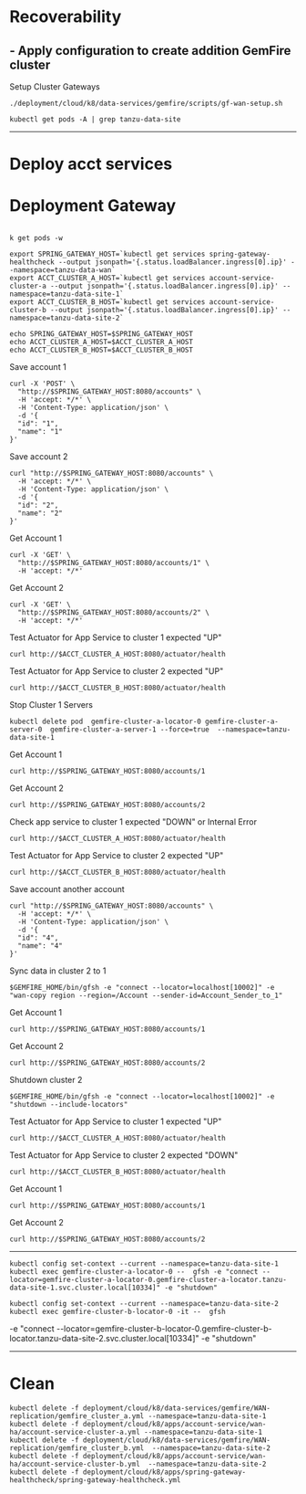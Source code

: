 # Recoverability

## - Apply configuration to create addition GemFire cluster




Setup Cluster Gateways


```shell
./deployment/cloud/k8/data-services/gemfire/scripts/gf-wan-setup.sh
```

```shell
kubectl get pods -A | grep tanzu-data-site
```

----------------

# Deploy acct services

# Deployment Gateway

```shell

```


```shell
k get pods -w 
```

```shell
export SPRING_GATEWAY_HOST=`kubectl get services spring-gateway-healthcheck --output jsonpath='{.status.loadBalancer.ingress[0].ip}' --namespace=tanzu-data-wan`
export ACCT_CLUSTER_A_HOST=`kubectl get services account-service-cluster-a --output jsonpath='{.status.loadBalancer.ingress[0].ip}' --namespace=tanzu-data-site-1`
export ACCT_CLUSTER_B_HOST=`kubectl get services account-service-cluster-b --output jsonpath='{.status.loadBalancer.ingress[0].ip}' --namespace=tanzu-data-site-2`
```


```shell
echo SPRING_GATEWAY_HOST=$SPRING_GATEWAY_HOST
echo ACCT_CLUSTER_A_HOST=$ACCT_CLUSTER_A_HOST
echo ACCT_CLUSTER_B_HOST=$ACCT_CLUSTER_B_HOST
```


Save account 1

```shell
curl -X 'POST' \
  "http://$SPRING_GATEWAY_HOST:8080/accounts" \
  -H 'accept: */*' \
  -H 'Content-Type: application/json' \
  -d '{
  "id": "1",
  "name": "1"
}'
```


Save account 2

```shell
curl "http://$SPRING_GATEWAY_HOST:8080/accounts" \
  -H 'accept: */*' \
  -H 'Content-Type: application/json' \
  -d '{
  "id": "2",
  "name": "2"
}'
```

Get Account 1
```shell
curl -X 'GET' \
  "http://$SPRING_GATEWAY_HOST:8080/accounts/1" \
  -H 'accept: */*'
```

Get Account 2
```shell
curl -X 'GET' \
  "http://$SPRING_GATEWAY_HOST:8080/accounts/2" \
  -H 'accept: */*'
```

Test Actuator for App Service to cluster 1 expected "UP"
```shell
curl http://$ACCT_CLUSTER_A_HOST:8080/actuator/health
```

Test Actuator for App Service to cluster 2 expected "UP"
```shell
curl http://$ACCT_CLUSTER_B_HOST:8080/actuator/health
```

Stop Cluster 1 Servers


```shell
kubectl delete pod  gemfire-cluster-a-locator-0 gemfire-cluster-a-server-0  gemfire-cluster-a-server-1 --force=true  --namespace=tanzu-data-site-1
```


Get Account 1
```shell
curl http://$SPRING_GATEWAY_HOST:8080/accounts/1
```


Get Account 2
```shell
curl http://$SPRING_GATEWAY_HOST:8080/accounts/2
```



Check app service to cluster 1 expected "DOWN" or Internal Error
```shell
curl http://$ACCT_CLUSTER_A_HOST:8080/actuator/health
```

Test Actuator for App Service to cluster 2 expected "UP"
```shell
curl http://$ACCT_CLUSTER_B_HOST:8080/actuator/health
```

Save account another account


```shell
curl "http://$SPRING_GATEWAY_HOST:8080/accounts" \
  -H 'accept: */*' \
  -H 'Content-Type: application/json' \
  -d '{
  "id": "4",
  "name": "4"
}'
```


Sync data in cluster 2 to 1

```shell
$GEMFIRE_HOME/bin/gfsh -e "connect --locator=localhost[10002]" -e "wan-copy region --region=/Account --sender-id=Account_Sender_to_1"
```

Get Account 1
```shell
curl http://$SPRING_GATEWAY_HOST:8080/accounts/1
```

Get Account 2
```shell
curl http://$SPRING_GATEWAY_HOST:8080/accounts/2
```

Shutdown cluster 2

```shell
$GEMFIRE_HOME/bin/gfsh -e "connect --locator=localhost[10002]" -e "shutdown --include-locators"
```
Test Actuator for App Service to cluster 1 expected "UP"
```shell
curl http://$ACCT_CLUSTER_A_HOST:8080/actuator/health
```

Test Actuator for App Service to cluster 2 expected "DOWN"
```shell
curl http://$ACCT_CLUSTER_B_HOST:8080/actuator/health
```

Get Account 1
```shell
curl http://$SPRING_GATEWAY_HOST:8080/accounts/1
```

Get Account 2
```shell
curl http://$SPRING_GATEWAY_HOST:8080/accounts/2
```


-------------

```shell
kubectl config set-context --current --namespace=tanzu-data-site-1
kubectl exec gemfire-cluster-a-locator-0 --  gfsh -e "connect --locator=gemfire-cluster-a-locator-0.gemfire-cluster-a-locator.tanzu-data-site-1.svc.cluster.local[10334]" -e "shutdown"
```

```shell
kubectl config set-context --current --namespace=tanzu-data-site-2
kubectl exec gemfire-cluster-b-locator-0 -it --  gfsh 
```

-e "connect --locator=gemfire-cluster-b-locator-0.gemfire-cluster-b-locator.tanzu-data-site-2.svc.cluster.local[10334]" -e "shutdown"


--------------

# Clean

```shell
kubectl delete -f deployment/cloud/k8/data-services/gemfire/WAN-replication/gemfire_cluster_a.yml --namespace=tanzu-data-site-1
kubectl delete -f deployment/cloud/k8/apps/account-service/wan-ha/account-service-cluster-a.yml --namespace=tanzu-data-site-1
kubectl delete -f deployment/cloud/k8/data-services/gemfire/WAN-replication/gemfire_cluster_b.yml  --namespace=tanzu-data-site-2
kubectl delete -f deployment/cloud/k8/apps/account-service/wan-ha/account-service-cluster-b.yml  --namespace=tanzu-data-site-2
kubectl delete -f deployment/cloud/k8/apps/spring-gateway-healthcheck/spring-gateway-healthcheck.yml
```